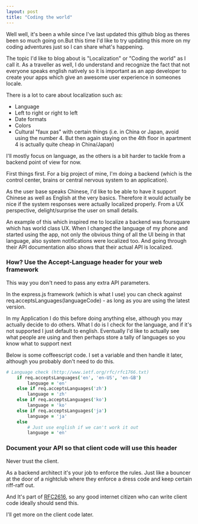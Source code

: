 ```yaml
---
layout: post
title: "Coding the world"
---
```


Well well, it's been a while since I've last updated this github blog as theres been so much going on.But this time I'd like to try updating this more on my coding adventures just so I can share what's happening.

The topic I'd like to blog about is "Localization" or "Coding the world" as I call it. As a traveller as well, I do understand and recognize the fact that not everyone speaks english natively so it is important as an app developer to create your apps which give an awesome user experience in someones locale.

There is a lot to care about localization such as:

* Language
* Left to right or right to left
* Date formats
* Colors
* Cultural "faux pas" with certain things (i.e. in China or Japan, avoid using the number 4. But then again staying on the 4th floor in apartment 4 is actually quite cheap in China/Japan)

I'll mostly focus on language, as the others is a bit harder to tackle from a backend point of view for now.

First things first. For a big project of mine, I'm doing a backend (which is the control center, brains or central nervous system to an application).

As the user base speaks Chinese, I'd like to be able to have it support Chinese as well as English at the very basics. Therefore it would actually be nice if the system responses were actually localized properly. From a UX perspective, delight/surprise the user on small details.

An example of this which inspired me to localize a backend was foursquare which has world class UX. When I changed the language of my phone and started using the app, not only the obvious thing of all the UI being in that language, also system notifications were localized too. And going through their API documentation also shows that their actual API is localized.

### How? Use the Accept-Language header for your web framework

This way you don't need to pass any extra API parameters.

In the express.js framework (which is what I use) you can check against req.acceptsLanguages(languageCode) - as long as you are using the latest version.

In my Application I do this before doing anything else, although you may actually decide to do others. What I do is I check for the language, and if it's not supported I just default to english. Eventually I'd like to actually see what people are using and then perhaps store a tally of languages so you know what to support next

Below is some coffeescript code. I set a variable and then handle it later, although you probably don't need to do this.

~~~ coffeescript
# Language check (http://www.ietf.org/rfc/rfc1766.txt)
	if req.acceptsLanguages('en', 'en-US', 'en-GB')
		language = 'en'
	else if req.acceptsLanguages('zh')
		language = 'zh'
	else if req.acceptsLanguages('ko')
		language = 'ko'
	else if req.acceptsLanguages('ja')
		language = 'ja'
	else
		# Just use english if we can't work it out
		language = 'en'
~~~

### Document your API so that client code will use this header
Never trust the client.

As a backend architect it's your job to enforce the rules. Just like a bouncer at the door of a nightclub where they enforce a dress code and keep certain riff-raff out.

And It's part of <a href="http://www.ietf.org/rfc/rfc2616.txt">RFC2616</a>, so any good internet citizen who can write client code ideally should send this.

I'll get more on the client code later.
